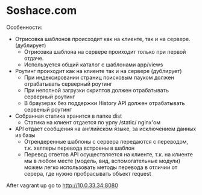 Soshace.com
====

Особенности:
<ul>
    <li>
        Отрисовка шаблонов происходит как на клиенте, так и на сервере. (дублирует)
        <ul>
            <li>
                Отрисовка шаблона на сервере проиходит только при первой отдаче.
            </li>
            <li>
                Используется общий каталог с шаблонами app/views
            </li>
        </ul>
    </li>
    <li>
        Роутинг проиходит как на клиенте так и на сервере (дублирует)
        <ul>
            <li>При индексировании страниц поисковым пауком должен отрабатывать серверный роутинг</li>
            <li>При неполной загрузки скриптов должен отрабатывать серверный роутинг</li>
            <li>В браузерах без поддержки History API должен отрабатывать сервеный роутинг</li>
        </ul>
    </li>
    <li>
        Собранная статика хранится в папке dist
        <ul>
            <li>
                Статика на клиент отдается по урлу /static/ nginx'ом
            </li>
        </ul>
    </li>
    <li>
        API отдает сообщения на английском языке, за исключением данных из базы
        <ul>
            <li>
                Отрендеренные шаблоны с сервера передаются с переводом, т.к. хелперы перевода встроены в шаблон
            </li>
            <li>
                Перевод ответов API осуществляется на клиенте, т.к. на клиенте мы в любом месте (модель, вид,
                вспомогательные
                модули) можем
                легко использовать методы перевода в отличии от серера, где нужно пробрасывать объект request
            </li>
        </ul>
    </li>

</ul>

After vagrant up go to http://10.0.33.34:8080
